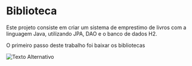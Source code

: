 # Biblioteca

Este projeto consiste em criar um sistema de emprestimo de livros com a linguagem Java, utilizando JPA, DAO e o banco de dados H2.

O primeiro passo deste trabalho foi baixar os bibliotecas 

![Texto Alternativo](caminho/para/imagem.png)
